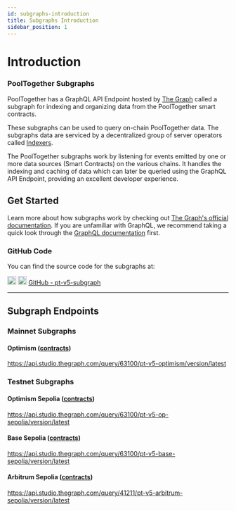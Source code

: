 ```yaml
---
id: subgraphs-introduction
title: Subgraphs Introduction
sidebar_position: 1
---
```


# Introduction

### PoolTogether Subgraphs

PoolTogether has a GraphQL API Endpoint hosted by [The Graph](https://thegraph.com/docs/en/about/#what-the-graph-is) called a subgraph for indexing and organizing data from the PoolTogether smart contracts.

These subgraphs can be used to query on-chain PoolTogether data. The subgraphs data are serviced by a decentralized group of server operators called [Indexers](https://thegraph.com/docs/en/network/indexing/).

The PoolTogether subgraphs work by listening for events emitted by one or more data sources (Smart Contracts) on the various chains. It handles the indexing and caching of data which can later be queried using the GraphQL API Endpoint, providing an excellent developer experience.

## Get Started

Learn more about how subgraphs work by checking out [The Graph's official documentation](https://thegraph.com/docs/en/). If you are unfamiliar with GraphQL, we recommend taking a quick look through the [GraphQL documentation](https://graphql.org/learn/) first.

### GitHub Code

You can find the source code for the subgraphs at:


<div className='flex-center'>
  <img src="/img/github.svg" width="20" height="20" className='github-img-dark' />
  <img src="/img/github-light.png" width="20" height="20" className='github-img-light' />
  <a href="https://github.com/GenerationSoftware/pt-v5-subgraph">GitHub - pt-v5-subgraph</a>
</div>

---

## Subgraph Endpoints

### Mainnet Subgraphs

#### Optimism ([contracts](../../deployments/optimism))

https://api.studio.thegraph.com/query/63100/pt-v5-optimism/version/latest

### Testnet Subgraphs

#### Optimism Sepolia ([contracts](../../deployments/optimism-sepolia))

https://api.studio.thegraph.com/query/63100/pt-v5-op-sepolia/version/latest

#### Base Sepolia ([contracts](../../deployments/base-sepolia))

https://api.studio.thegraph.com/query/63100/pt-v5-base-sepolia/version/latest

#### Arbitrum Sepolia ([contracts](../../deployments/arbitrum-sepolia))

https://api.studio.thegraph.com/query/41211/pt-v5-arbitrum-sepolia/version/latest
